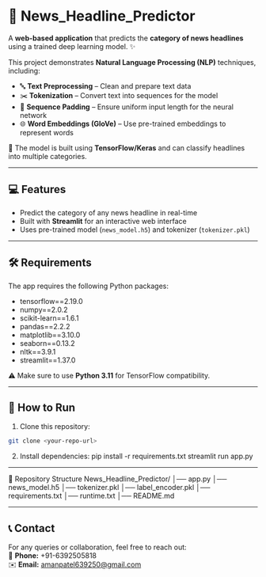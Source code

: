 # 📰 News_Headline_Predictor

A **web-based application** that predicts the **category of news headlines** using a trained deep learning model. ✨  

This project demonstrates **Natural Language Processing (NLP)** techniques, including:  
- 🔤 **Text Preprocessing** – Clean and prepare text data  
- ✂️ **Tokenization** – Convert text into sequences for the model  
- 📏 **Sequence Padding** – Ensure uniform input length for the neural network  
- 🌐 **Word Embeddings (GloVe)** – Use pre-trained embeddings to represent words
  
🧠 The model is built using **TensorFlow/Keras** and can classify headlines into multiple categories.  

---

## 💻 Features

- Predict the category of any news headline in real-time  
- Built with **Streamlit** for an interactive web interface  
- Uses pre-trained model (`news_model.h5`) and tokenizer (`tokenizer.pkl`)  

---

## 🛠️ Requirements

The app requires the following Python packages:

- tensorflow==2.19.0
- numpy==2.0.2
- scikit-learn==1.6.1
- pandas==2.2.2
- matplotlib==3.10.0
- seaborn==0.13.2
- nltk==3.9.1
- streamlit==1.37.0

⚠️ Make sure to use **Python 3.11** for TensorFlow compatibility.  

---

## 🚀 How to Run

1. Clone this repository:  
```bash
git clone <your-repo-url>
```
2. Install dependencies:
pip install -r requirements.txt
streamlit run app.py

---
📂 Repository Structure
News_Headline_Predictor/
│── app.py
│── news_model.h5
│── tokenizer.pkl
│── label_encoder.pkl
│── requirements.txt
│── runtime.txt
│── README.md

---
## 📞 Contact
For any queries or collaboration, feel free to reach out:  
📱 **Phone:** +91-6392505818  
✉️ **Email:** amanpatel639250@gmail.com


